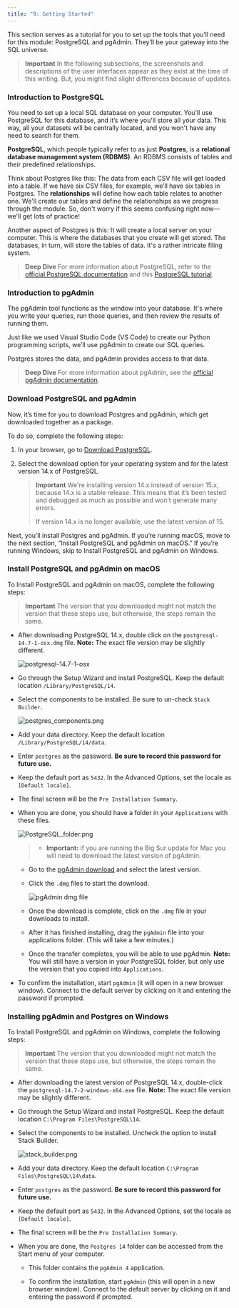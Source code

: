 ```yaml
---
title: "9: Getting Started"
---
```


<img style="display: none;" src="https://static.bc-edx.com/data/dl-1-2/m9/lms/img/banner.jpg" alt="lesson banner" />

This section serves as a tutorial for you to set up the tools that you’ll need for this module: PostgreSQL and pgAdmin. They’ll be your gateway into the SQL universe.

> **Important** In the following subsections, the screenshots and descriptions of the user interfaces appear as they exist at the time of this writing. But, you might find slight differences because of updates.

### Introduction to PostgreSQL

You need to set up a local SQL database on your computer. You’ll use PostgreSQL for this database, and it’s where you'll store all your data. This way, all your datasets will be centrally located, and you won't have any need to search for them.

**PostgreSQL**, which people typically refer to as just **Postgres**, is a **relational database management system (RDBMS)**. An RDBMS consists of tables and their predefined relationships.

Think about Postgres like this: The data from each CSV file will get loaded into a table. If we have six CSV files, for example, we’ll have six tables in Postgres. The **relationships** will define how each table relates to another one. We'll create our tables and define the relationships as we progress through the module. So, don't worry if this seems confusing right now&mdash;we'll get lots of practice!

Another aspect of Postgres is this: It will create a local server on your computer. This is where the databases that you create will get stored. The databases, in turn, will store the tables of data. It's a rather intricate filing system.

> **Deep Dive** For more information about PostgreSQL, refer to the [official PostgreSQL documentation](https://www.postgresql.org/docs/manuals/) and this [PostgreSQL tutorial](https://www.tutorialspoint.com/postgresql/).

### Introduction to pgAdmin

The pgAdmin tool functions as the window into your database. It's where you write your queries, run those queries, and then review the results of running them.

Just like we used Visual Studio Code (VS Code) to create our Python programming scripts, we’ll use pgAdmin to create our SQL queries.

Postgres stores the data, and pgAdmin provides access to that data.

> **Deep Dive** For more information about pgAdmin, see the [official pgAdmin documentation](https://www.pgadmin.org/docs/).

### Download PostgreSQL and pgAdmin

Now, it’s time for you to download Postgres and pgAdmin, which get downloaded together as a package.

To do so, complete the following steps:

1. In your browser, go to [Download PostgreSQL](https://www.enterprisedb.com/downloads/postgres-postgresql-downloads).

2. Select the download option for your operating system and for the latest version 14.x of PostgreSQL.

    > **Important** We're installing version 14.x instead of version 15.x, because 14.x is a stable release. This means that it’s been tested and debugged as much as possible and won’t generate many errors.
    >
    > If version 14.x is no longer available, use the latest version of 15.

Next, you’ll install Postgres and pgAdmin. If you’re running macOS, move to the next section, “Install PostgreSQL and pgAdmin on macOS.” If you’re running Windows, skip to Install PostgreSQL and pgAdmin on Windows.

### Install PostgreSQL and pgAdmin on macOS

To Install PostgreSQL and pgAdmin on macOS, complete the following steps:

> **Important** The version that you downloaded might not match the version that these steps use, but otherwise, the steps remain the same.

* After downloading PostgreSQL 14.x, double click on the `postgresql-14.7-1-osx.dmg` file. **Note:** The exact file version may be slightly different.

  ![postgresql-14.7-1-osx](https://static.bc-edx.com/data/dl-1-2/m9/lms/img/postgresql-14.7-1-osx.png)

* Go through the Setup Wizard and install PostgreSQL. Keep the default location `/Library/PostgreSQL/14`.

* Select the components to be installed. Be sure to un-check `Stack Builder`.

  ![postgres_components.png](https://static.bc-edx.com/data/dl-1-2/m9/lms/img/stack_builder_mac.png)

* Add your data directory. Keep the default location `/Library/PostgreSQL/14/data`.

* Enter `postgres` as the password. **Be sure to record this password for future use.**

* Keep the default port as `5432`. In the Advanced Options, set the locale as `[Default locale]`.

* The final screen will be the `Pre Installation Summary`.

* When you are done, you should have a folder in your `Applications` with these files.

  ![PostgreSQL_folder.png](https://static.bc-edx.com/data/dl-1-2/m9/lms/img/PostgreSQL_folder.png)

    > * **Important:** if you are running the Big Sur update for Mac you will need to download the latest version of pgAdmin.

  * Go to the [pgAdmin download](https://www.pgadmin.org/download/pgadmin-4-macos/) and select the latest version.

  * Click the `.dmg` files to start the download.

    ![pgAdmin dmg file](https://static.bc-edx.com/data/dl-1-2/m9/lms/img/big_sur_pgadmin.png)

  * Once the download is complete, click on the `.dmg` file in your downloads to install.

  * After it has finished installing, drag the `pgAdmin` file into your applications folder. (This will take a few minutes.)

  * Once the transfer completes, you will be able to use pgAdmin. **Note:** You will still have a version in your PostgreSQL folder, but only use the version that you copied into `Applications`.

* To confirm the installation, start `pgAdmin` (it will open in a new browser window). Connect to the default server by clicking on it and entering the password if prompted.

### Installing pgAdmin and Postgres on Windows

To Install PostgreSQL and pgAdmin on Windows, complete the following steps:

> **Important** The version that you downloaded might not match the version that these steps use, but otherwise, the steps remain the same.

* After downloading the latest version of PostgreSQL 14.x, double-click the `postgresql-14.7-2-windows-x64.exe` file. **Note:** The exact file version may be slightly different.

* Go through the Setup Wizard and install PostgreSQL. Keep the default location `C:\Program Files\PostgreSQL\14`.

* Select the components to be installed. Uncheck the option to install Stack Builder.

  ![stack_builder.png](https://static.bc-edx.com/data/dl-1-2/m9/lms/img/stack_builder_pc.png)

* Add your data directory. Keep the default location `C:\Program Files\PostgreSQL\14\data`.

* Enter `postgres` as the password. **Be sure to record this password for future use.**

* Keep the default port as `5432`. In the Advanced Options, set the locale as `[Default locale]`.

* The final screen will be the `Pre Installation Summary`.

* When you are done, the `Postgres 14` folder can be accessed from the Start menu of your computer.

  * This folder contains the `pgAdmin 4` application.

  * To confirm the installation, start `pgAdmin` (this will open in a new browser window). Connect to the default server by clicking on it and entering the password if prompted.
